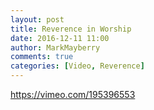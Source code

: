 ```yaml
---
layout: post
title: Reverence in Worship
date: 2016-12-11 11:00
author: MarkMayberry
comments: true
categories: [Video, Reverence]
---
```

https://vimeo.com/195396553
